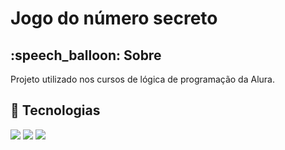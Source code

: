 <h1>Jogo do número secreto</h1>

<h2>:speech_balloon: Sobre</h2>
<p>Projeto utilizado nos cursos de lógica de programação da Alura.</p>

## :rocket: Tecnologias
<div>
  <img src="https://img.shields.io/badge/HTML-239120?style=for-the-badge&logo=html5&logoColor=white">
  <img src="https://img.shields.io/badge/CSS-239120?&style=for-the-badge&logo=css3&logoColor=white">
  <img src="https://img.shields.io/badge/JavaScript-F7DF1E?style=for-the-badge&logo=javascript&logoColor=black">
</div>

